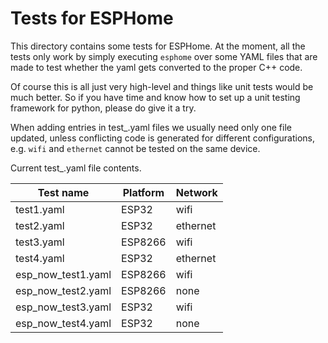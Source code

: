 # Tests for ESPHome

This directory contains some tests for ESPHome.
At the moment, all the tests only work by simply executing
`esphome` over some YAML files that are made to test
whether the yaml gets converted to the proper C++ code.

Of course this is all just very high-level and things like
unit tests would be much better. So if you have time and know
how to set up a unit testing framework for python, please do
give it a try.

When adding entries in test_.yaml files we usually need only
one file updated, unless conflicting code is generated for
different configurations, e.g. `wifi` and `ethernet` cannot
be tested on the same device.

Current test_.yaml file contents.

| Test name | Platform | Network |
|-|-|-|
| test1.yaml | ESP32 | wifi |
| test2.yaml | ESP32 | ethernet |
| test3.yaml | ESP8266 | wifi |
| test4.yaml | ESP32 | ethernet |
| esp_now_test1.yaml | ESP8266 | wifi |
| esp_now_test2.yaml | ESP8266 | none |
| esp_now_test3.yaml | ESP32 | wifi |
| esp_now_test4.yaml | ESP32 | none |
